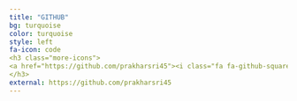 ```yaml
---
title: "GITHUB"
bg: turquoise
color: turquoise
style: left
fa-icon: code
<h3 class="more-icons">
<a href="https://github.com/prakharsri45"><i class="fa fa-github-square"></i></a> 
</h3>
external: https://github.com/prakharsri45
---
```



